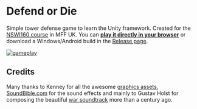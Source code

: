 # Defend or Die

Simple tower defense game to learn the Unity framework. Created for the [NSWI160 course](https://gamedev.cuni.cz/study/courses-history/courses-2018-2019/game-development-middleware-winter-201819/) in MFF UK. You can [**play it directly in your browser**](https://davda.itch.io/defend-or-die) or download a Windows/Android build in the [Release page](https://github.com/davda54/tower-defense-unity/releases).

[![gameplay](/Img/screenshot.png)](https://youtu.be/S0YUgqbQ-e0)

## Credits
Many thanks to Kenney for all the awesome [graphics assets](https://www.kenney.nl/assets/space-shooter-redux), [SoundBible.com](https://www.soundbible.com) for the sound effects and mainly to Gustav Holst for composing the beautiful [war soundtrack](https://en.wikipedia.org/wiki/The_Planets) more than a century ago.
